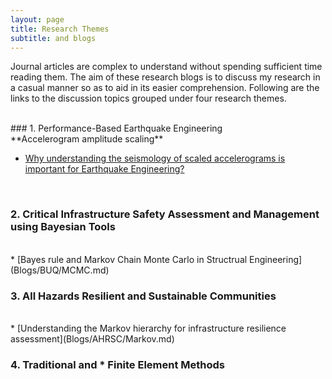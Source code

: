 ```yaml
---
layout: page
title: Research Themes
subtitle: and blogs
---
```


Journal articles are complex to understand without spending sufficient time reading them. The aim of these research blogs is to discuss my research in a casual manner so as to aid in its easier comprehension. Following are the links to the discussion topics grouped under four research themes.

<br/>
### 1. Performance-Based Earthquake Engineering

<br/>
**Accelerogram amplitude scaling**

  * [Why understanding the seismology of scaled accelerograms is important for Earthquake Engineering?](Blogs/PBEE/Acc_Sca_1.md)
<br/>  

### 2. Critical Infrastructure Safety Assessment and Management using Bayesian Tools

<br/>
* [Bayes rule and Markov Chain Monte Carlo in Structrual Engineering](Blogs/BUQ/MCMC.md)
<br/>

### 3. All Hazards Resilient and Sustainable Communities

<br/>
* [Understanding the Markov hierarchy for infrastructure resilience assessment](Blogs/AHRSC/Markov.md)
<br/>

### 4. Traditional and * Finite Element Methods
